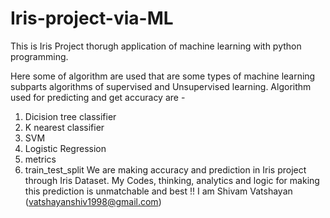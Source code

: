 # Iris-project-via-ML
This is Iris Project thorugh application of machine learning with python programming.

Here some of algorithm are used that are some types of machine learning subparts algorithms of supervised and Unsupervised learning.
Algorithm used for predicting and get accuracy are -
1. Dicision tree classifier 
2. K nearest classifier
3. SVM
4. Logistic Regression 
5. metrics
6. train_test_split
       We are making accuracy and prediction in Iris project through Iris Dataset.
       My Codes, thinking, analytics and logic for making this prediction is unmatchable and best !!
       I am Shivam Vatshayan (vatshayanshiv1998@gmail.com)
